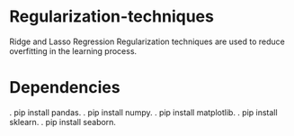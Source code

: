 # Regularization-techniques
Ridge and Lasso Regression
Regularization techniques are used to reduce overfitting in the learning process.

# Dependencies
. pip install pandas.
. pip install numpy.
. pip install matplotlib.
. pip install sklearn.
. pip install seaborn.



